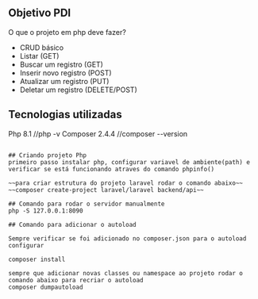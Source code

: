 ## Objetivo PDI

O que o projeto em php deve fazer? 

- CRUD básico
- Listar (GET)
- Buscar um registro (GET)
- Inserir novo registro (POST)
- Atualizar um registro (PUT)
- Deletar um registro (DELETE/POST)

## Tecnologias utilizadas

Php 8.1 //php -v
Composer 2.4.4 //composer --version
~~~Laravel 1.5.0 //laravel -V~~

## Criando projeto Php
primeiro passo instalar php, configurar variavel de ambiente(path) e verificar se está funcionando atraves do comando phpinfo()

~~para criar estrutura do projeto laravel rodar o comando abaixo~~
~~composer create-project laravel/laravel backend/api~~

## Comando para rodar o servidor manualmente
php -S 127.0.0.1:8090

## Comando para adicionar o autoload

Sempre verificar se foi adicionado no composer.json para o autoload configurar 

composer install

sempre que adicionar novas classes ou namespace ao projeto rodar o comando abaixo para recriar o autoload
composer dumpautoload